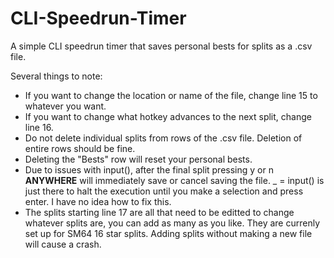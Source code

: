 # CLI-Speedrun-Timer
A simple CLI speedrun timer that saves personal bests for splits as a .csv file.

Several things to note:
 - If you want to change the location or name of the file, change line 15 to whatever you want.
 - If you want to change what hotkey advances to the next split, change line 16.
 - Do not delete individual splits from rows of the .csv file. Deletion of entire rows should be fine.
 - Deleting the "Bests" row will reset your personal bests.
 - Due to issues with input(), after the final split pressing y or n **ANYWHERE** will immediately save or cancel saving the file. _ = input() is just there to halt the execution until you make a selection and press enter. I have no idea how to fix this.
 - The splits starting line 17 are all that need to be editted to change whatever splits are, you can add as many as you like. They are currenly set up for SM64 16 star splits. Adding splits without making a new file will cause a crash.
